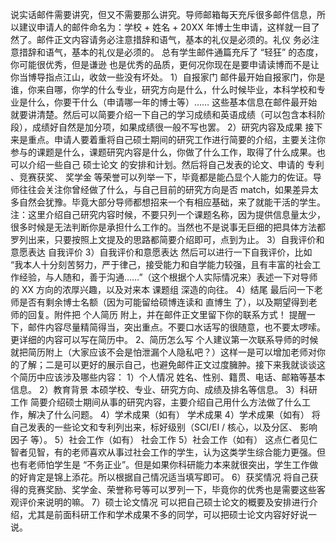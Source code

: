 说实话邮件需要讲究，但又不需要那么讲究。导师邮箱每天充斥很多邮件信息，所以建议申请人的邮件命名为：学校 + 姓名 + 20XX 年博士生申请，这样就一目了然了。邮件正文内容请务必注意措辞和语气，基本的礼仪是必须的。礼仪
务必注意措辞和语气，基本的礼仪是必须的。
总有学生邮件通篇充斥了 “轻狂” 的态度，你可能很优秀，但是谦逊
也是优秀的品质，更何况你现在是要申请读博而不是让你当博导指点江山，收敛一些没有坏处。
1）自报家门
邮件最开始自报家门，你是谁，你来自哪，你学的什么专业，研究方向是什么，什么时候毕业，本科学校和专业是什么，你要干什么（申请哪一年的博士等）…… 这些基本信息在邮件最开始就要讲清楚。然后可以简要介绍一下自己的学习成绩和英语成绩（可以包含本科阶段），成绩好自然是加分项，如果成绩很一般不写也罢。
2）研究内容及成果
接下来是重点。申请人要着重将自己硕士期间的研究工作进行简要的介绍，主要关注你参与的课题是什么，课题研究内容是什么，你做了什么工作，取得了什么成果。也可以介绍一些自己
硕士论文
的安排和计划。然后将自己发表的论文、申请的
专利
、竞赛获奖、
奖学金
等荣誉可以列举一下，毕竟都是能凸显个人能力的佐证。导师往往会关注你曾经做了什么，与自己目前的研究方向是否 match，如果差异太多自然会犹豫。毕竟大部分导师都想招来一个有相应基础，来了就能干活的学生。
注：这里介绍自己研究内容时候，不要只列一个课题名称，因为提供信息量太少，很多时候是无法判断你是承担什么工作的。当然也不是说事无巨细的把具体方法都罗列出来，只要按照上文提及的思路都简要介绍即可，点到为止。
3）自我评价和意愿表达
自我评价
3）自我评价和意愿表达
然后可以进行一下自我评价，比如 “我本人十分刻苦努力，严于律己，接受能力和自学能力较强，且有丰富的社会工作经验，与人随和，善于沟通……”（这个根据个人实际情况来）表述一下对导师的 XX 方向的浓厚兴趣，以及对来本
课题组
深造的向往。
4）结尾
最后问一下老师是否有剩余博士名额（因为可能留给硕博连读和
直博生
了），以及期望得到老师的回复。附件把
个人简历
附上，并在邮件正文里留下你的联系方式！
提醒一下，邮件内容尽量精简得当，突出重点。不要口水话写的很随意，也不要太啰嗦。更详细的内容可以写在简历中。
2、简历怎么写
个人建议第一次联系导师的时候就把简历附上（大家应该不会是怕泄漏个人隐私吧？）这样一是可以增加老师对你的了解；二是可以更好的展示自己，也避免邮件正文过度臃肿。接下来我就谈谈这个简历中应该涉及哪些内容：
1）个人情况
姓名、性别、籍贯、电话、邮箱等基本信息。
2）教育背景
本硕学校、专业、研究方向、成绩及排名等信息。
3）科研工作
简要介绍硕士期间从事的研究内容，主要介绍自己用什么方法做了什么工作，解决了什么问题。
4）学术成果（如有）
学术成果
4）学术成果（如有）
将自己发表的一些论文和专利列出来，标好级别（SCI/EI / 核心，以及分区、
影响因子
等）。
5）社会工作（如有）
社会工作
5）社会工作（如有）
这点仁者见仁智者见智，有的老师喜欢从事过社会工作的学生，认为这类学生综合能力更强。但也有老师怕学生是 “不务正业”。但是如果你科研能力本来就很突出，学生工作做的好肯定是锦上添花。所以根据自己情况适当填写即可。
6）获奖情况
将自己获得的竞赛奖励、奖学金、荣誉称号等可以罗列一下，毕竟你的优秀也是需要这些客观评价来说明的嘛。
7）硕士论文情况
可以把自己硕士论文的概要及安排进行介绍，尤其是前面科研工作和学术成果不多的同学，可以把硕士论文内容好好说一说。
